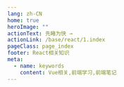 ```yaml
---
lang: zh-CN
home: true
heroImage: ""
actionText: 先睹为快 →
actionLink: /base/react/1.index
pageClass: page_index
footer: React相关知识
meta:
  - name: keywords
    content: Vue相关,前端学习,前端笔记
---
```


<template>
    <div class="cont">
        <div id="large-header" class="large-header"></div>
        <div class="features">
            <div class="feature">
                <h2><a href="/web-vue/base/engine/1.index.html">React 的工程化</a></h2>
                <p>掌握React组件间的多种通信方式及数据同步 渲染函数及jsx高阶应用 Redux、React-router进阶之JWT认证</p>
            </div>
            <div class="feature">
                <h2><a href="/web-vue/base/engine/1.index.html">React 功能模块</a></h2>
                <p>掌握React组件间的多种通信方式及数据同步 渲染函数及jsx高阶应用 Redux、React-router进阶之JWT认证</p>
            </div>
            <div class="feature">
                <h2><a href="/web-vue/base/engine/1.index.html">React 开发基础</a></h2>
                <p>组件设计思路，组件编写工作流搭建 从0编写复杂组件之异步级联组件 单元测试编写及组件的发布</p>
            </div>
            <div class="feature">
                <h2><a href="/web-vue/base/engine/1.index.html">React源码实现</a></h2>
                <p>React原理剖析、React-router、Redux源码实现</p>
            </div>
            <div class="feature">
                <h2><a href="/web-vue/base/engine/1.index.html">React优化和服务器布署</a></h2>
                <p>React优化预渲染、骨架屏、Nuxt.js服务端渲染 使用typescript构建React应用 Docker + nginx实现React的布署和持续集成</p>
            </div>
            <div class="feature">
                <h2><a href="/web-vue/base/engine/1.index.html">React书籍阅读</a></h2>
                <p>《React 前端技术与工程实践》、《深入理解 React 和 Redux 》</p>
            </div>
        </div>
    </div>
</template>
